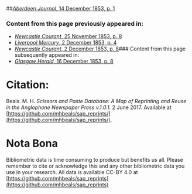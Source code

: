 ##[*Aberdeen Journal*, 14 December 1853, p. 1](https://mhbeals.github.io/sap_html/Aberdeen-Journal/Aberdeen-Journal-14-December-1853-p-1)

### Content from this page previously appeared in:
+ [*Newcastle Courant*, 25 November 1853, p. 8](https://mhbeals.github.io/sap_html/Newcastle-Courant/Newcastle-Courant-25-November-1853-p-8)
+ [*Liverpool Mercury*, 2 December 1853, p. 4](https://mhbeals.github.io/sap_html/Liverpool-Mercury/Liverpool-Mercury-2-December-1853-p-4)
+ [*Newcastle Courant*, 2 December 1853, p. 8](https://mhbeals.github.io/sap_html/Newcastle-Courant/Newcastle-Courant-2-December-1853-p-8)### Content from this page subsequently appeared in:
+ [*Glasgow Herald*, 16 December 1853, p. 8](https://mhbeals.github.io/sap_html/Glasgow-Herald/Glasgow-Herald-16-December-1853-p-8)
                    
# Citation: 

Beals. M. H. *Scissors and Paste Database: A Map of Reprinting and Reuse in the Anglophone Newspaper Press v.1.0.1.* 2 June 2017. Available at [https://github.com/mhbeals/sap_reprints/](https://github.com/mhbeals/sap_reprints/). 
                    
# Nota Bona

Bibliometric data is time consuming to produce but benefits us all. Please remember to cite or acknowledge this and any other bibliometric data you use in your research. All data is available CC-BY 4.0 at [https://github.com/mhbeals/sap_reprints](https://github.com/mhbeals/sap_reprints)